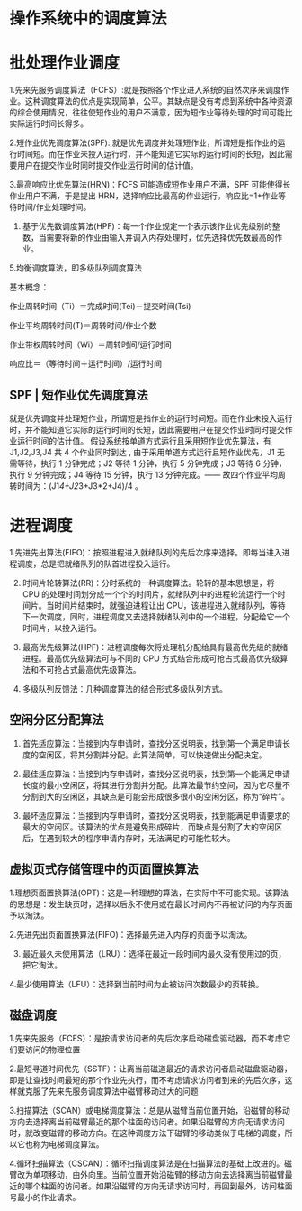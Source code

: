 # 操作系统中的调度算法

# 批处理作业调度

1.先来先服务调度算法（FCFS）:就是按照各个作业进入系统的自然次序来调度作业。这种调度算法的优点是实现简单，公平。其缺点是没有考虑到系统中各种资源的综合使用情况，往往使短作业的用户不满意，因为短作业等待处理的时间可能比实际运行时间长得多。

2.短作业优先调度算法(SPF): 就是优先调度并处理短作业，所谓短是指作业的运行时间短。而在作业未投入运行时，并不能知道它实际的运行时间的长短，因此需要用户在提交作业时同时提交作业运行时间的估计值。

3.最高响应比优先算法(HRN)：FCFS 可能造成短作业用户不满，SPF 可能使得长作业用户不满，于是提出 HRN，选择响应比最高的作业运行。响应比=1+作业等待时间/作业处理时间。

1. 基于优先数调度算法(HPF)：每一个作业规定一个表示该作业优先级别的整数，当需要将新的作业由输入井调入内存处理时，优先选择优先数最高的作业。

5.均衡调度算法，即多级队列调度算法

基本概念：

作业周转时间（Ti）＝完成时间(Tei)－提交时间(Tsi)

作业平均周转时间(T)＝周转时间/作业个数

作业带权周转时间（Wi）＝周转时间/运行时间

响应比＝（等待时间＋运行时间）/运行时间

## SPF | 短作业优先调度算法

就是优先调度并处理短作业，所谓短是指作业的运行时间短。而在作业未投入运行时，并不能知道它实际的运行时间的长短，因此需要用户在提交作业时同时提交作业运行时间的估计值。 假设系统按单道方式运行且采用短作业优先算法，有 J1,J2,J3,J4 共 4 个作业同时到达 , 由于采用单道方式运行且短作业优先，J1 无需等待，执行 1 分钟完成；J2 等待 1 分钟，执行 5 分钟完成；J3 等待 6 分钟，执行 9 分钟完成；J4 等待 15 分钟，执行 13 分钟完成。—— 故四个作业平均周转时间为：(J1*4+J2*3+J3\*2+J4)/4 。

# 进程调度

1.先进先出算法(FIFO)：按照进程进入就绪队列的先后次序来选择。即每当进入进程调度，总是把就绪队列的队首进程投入运行。

2. 时间片轮转算法(RR)：分时系统的一种调度算法。轮转的基本思想是，将 CPU 的处理时间划分成一个个的时间片，就绪队列中的进程轮流运行一个时间片。当时间片结束时，就强迫进程让出 CPU，该进程进入就绪队列，等待下一次调度，同时，进程调度又去选择就绪队列中的一个进程，分配给它一个时间片，以投入运行。

3. 最高优先级算法(HPF)：进程调度每次将处理机分配给具有最高优先级的就绪进程。最高优先级算法可与不同的 CPU 方式结合形成可抢占式最高优先级算法和不可抢占式最高优先级算法。

4. 多级队列反馈法：几种调度算法的结合形式多级队列方式。

## 空闲分区分配算法

1. 首先适应算法：当接到内存申请时，查找分区说明表，找到第一个满足申请长度的空闲区，将其分割并分配。此算法简单，可以快速做出分配决定。

2. 最佳适应算法：当接到内存申请时，查找分区说明表，找到第一个能满足申请长度的最小空闲区，将其进行分割并分配。此算法最节约空间，因为它尽量不分割到大的空闲区，其缺点是可能会形成很多很小的空闲分区，称为“碎片”。

3. 最坏适应算法：当接到内存申请时，查找分区说明表，找到能满足申请要求的最大的空闲区。该算法的优点是避免形成碎片，而缺点是分割了大的空闲区后，在遇到较大的程序申请内存时，无法满足的可能性较大。

## 虚拟页式存储管理中的页面置换算法

1.理想页面置换算法(OPT)：这是一种理想的算法，在实际中不可能实现。该算法的思想是：发生缺页时，选择以后永不使用或在最长时间内不再被访问的内存页面予以淘汰。

2.先进先出页面置换算法(FIFO)：选择最先进入内存的页面予以淘汰。

3. 最近最久未使用算法（LRU）：选择在最近一段时间内最久没有使用过的页，把它淘汰。

4.最少使用算法（LFU）：选择到当前时间为止被访问次数最少的页转换。

## 磁盘调度

1.先来先服务（FCFS）：是按请求访问者的先后次序启动磁盘驱动器，而不考虑它们要访问的物理位置

2.最短寻道时间优先（SSTF）：让离当前磁道最近的请求访问者启动磁盘驱动器，即是让查找时间最短的那个作业先执行，而不考虑请求访问者到来的先后次序，这样就克服了先来先服务调度算法中磁臂移动过大的问题

3.扫描算法（SCAN）或电梯调度算法：总是从磁臂当前位置开始，沿磁臂的移动方向去选择离当前磁臂最近的那个柱面的访问者。如果沿磁臂的方向无请求访问时，就改变磁臂的移动方向。在这种调度方法下磁臂的移动类似于电梯的调度，所以它也称为电梯调度算法。

4.循环扫描算法（CSCAN）：循环扫描调度算法是在扫描算法的基础上改进的。磁臂改为单项移动，由外向里。当前位置开始沿磁臂的移动方向去选择离当前磁臂最近的哪个柱面的访问者。如果沿磁臂的方向无请求访问时，再回到最外，访问柱面号最小的作业请求。
